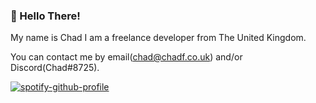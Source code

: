 ### 👋 Hello There!

My name is Chad I am a freelance developer from The United Kingdom.

You can contact me by email(chad@chadf.co.uk) and/or Discord(Chad#8725).

[![spotify-github-profile](https://spotify-github-profile.vercel.app/api/view?uid=cfowkes&cover_image=true&theme=default&bar_color_cover=false)](https://github.com/kittinan/spotify-github-profile)
